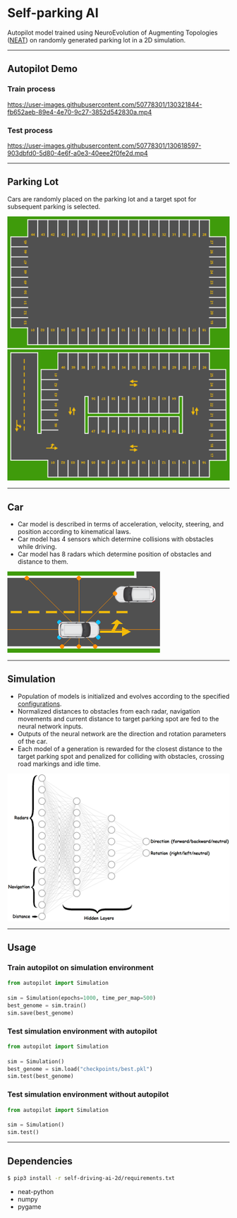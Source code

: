 # Self-parking AI

Autopilot model trained using NeuroEvolution of Augmenting Topologies ([NEAT](https://github.com/Defaultin/car-autopilot/blob/master/papers/neat.pdf)) on randomly generated parking lot in a 2D simulation.

---

## Autopilot Demo

### Train process

https://user-images.githubusercontent.com/50778301/130321844-fb652aeb-89e4-4e70-9c27-3852d542830a.mp4

### Test process

https://user-images.githubusercontent.com/50778301/130618597-903dbfd0-5d80-4e6f-a0e3-40eee2f0fe2d.mp4

---

## Parking Lot

Cars are randomly placed on the parking lot and a target spot for subsequent parking is selected.

![](https://github.com/Defaultin/car-autopilot/blob/master/self-parking-ai-2d/autopilot/sprites/small-parking.png "Small parking")
![](https://github.com/Defaultin/car-autopilot/blob/master/self-parking-ai-2d/autopilot/sprites/large-parking.png "Large parking")

---

## Car

* Сar model is described in terms of acceleration, velocity, steering, and position according to kinematical laws.
* Сar model has 4 sensors which determine collisions with obstacles while driving.
* Сar model has 8 radars which determine position of obstacles and distance to them.

![](https://github.com/Defaultin/car-autopilot/blob/master/self-parking-ai-2d/demo/car-model.png "Car model")

---

## Simulation

* Population of models is initialized and evolves according to the specified [configurations](https://github.com/Defaultin/car-autopilot/blob/master/self-parking-ai-2d/autopilot/self-parking.conf).
* Normalized distances to obstacles from each radar, navigation movements and current distance to target parking spot are fed to the neural network inputs.
* Outputs of the neural network are the direction and rotation parameters of the car.
* Each model of a generation is rewarded for the closest distance to the target parking spot and penalized for colliding with obstacles, crossing road markings and idle time.

![](https://github.com/Defaultin/car-autopilot/blob/master/self-parking-ai-2d/demo/neat-model-new.png "NEAT model")

---

## Usage

### Train autopilot on simulation environment
```python
from autopilot import Simulation

sim = Simulation(epochs=1000, time_per_map=500)
best_genome = sim.train()
sim.save(best_genome)
```

### Test simulation environment with autopilot
```python
from autopilot import Simulation

sim = Simulation()
best_genome = sim.load("checkpoints/best.pkl")
sim.test(best_genome)
```

### Test simulation environment without autopilot
```python
from autopilot import Simulation

sim = Simulation()
sim.test()
```

---

## Dependencies

```bash
$ pip3 install -r self-driving-ai-2d/requirements.txt
```

* neat-python
* numpy
* pygame

